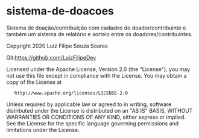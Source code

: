 # sistema-de-doacoes
Sistema de doação/contribuição com cadastro do doador/contribuinte e também um sistema de relatório e sorteio entre os doadores/contribuintes.

   Copyright 2020 Luiz Filipe Souza Soares
   
   Git:https://github.com/LuizFilipeDev

   Licensed under the Apache License, Version 2.0 (the "License");
   you may not use this file except in compliance with the License.
   You may obtain a copy of the License at

       http://www.apache.org/licenses/LICENSE-2.0

   Unless required by applicable law or agreed to in writing, software
   distributed under the License is distributed on an "AS IS" BASIS,
   WITHOUT WARRANTIES OR CONDITIONS OF ANY KIND, either express or implied.
   See the License for the specific language governing permissions and
   limitations under the License.
